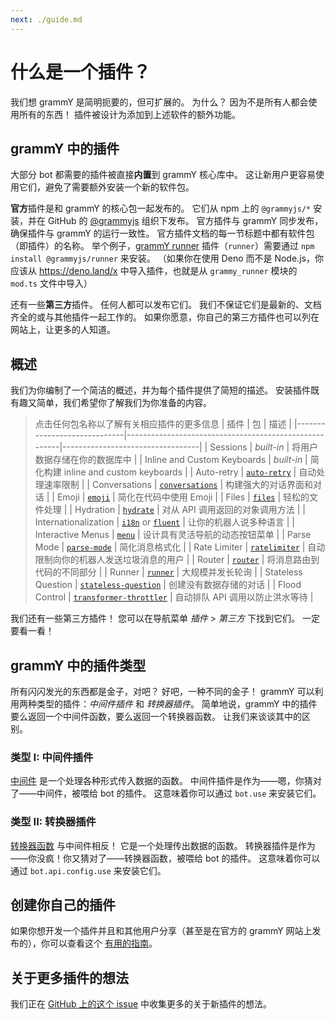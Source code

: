 ```yaml
---
next: ./guide.md
---
```


# 什么是一个插件？

我们想 grammY 是简明扼要的，但可扩展的。
为什么？
因为不是所有人都会使用所有的东西！
插件被设计为添加到上述软件的额外功能。

## grammY 中的插件

大部分 bot 都需要的插件被直接**内置**到 grammY 核心库中。
这让新用户更容易使用它们，避免了需要额外安装一个新的软件包。

**官方**插件是和 grammY 的核心包一起发布的。
它们从 npm 上的 `@grammyjs/*` 安装，并在 GitHub 的 [@grammyjs](https://github.com/grammyjs) 组织下发布。
官方插件与 grammY 同步发布，确保插件与 grammY 的运行一致性。
官方插件文档的每一节标题中都有软件包（即插件）的名称。
举个例子，[grammY runner](./runner.md) 插件（`runner`）需要通过 `npm install @grammyjs/runner` 来安装。
（如果你在使用 Deno 而不是 Node.js，你应该从 <https://deno.land/x> 中导入插件，也就是从 `grammy_runner` 模块的 `mod.ts` 文件中导入）

还有一些**第三方**插件。
任何人都可以发布它们。
我们不保证它们是最新的、文档齐全的或与其他插件一起工作的。
如果你愿意，你自己的第三方插件也可以列在网站上，让更多的人知道。

## 概述

我们为你编制了一个简洁的概述，并为每个插件提供了简短的描述。
安装插件既有趣又简单，我们希望你了解我们为你准备的内容。

> 点击任何包名称以了解有关相应插件的更多信息
| 插件                          | 包                                                     | 描述                               |
|-----------------------------|-------------------------------------------------------|----------------------------------|
| Sessions                    | _built-in_                                            | 将用户数据存储在你的数据库中                   |
| Inline and Custom Keyboards | _built-in_                                            | 简化构建 inline and custom keyboards |
| Auto-retry                  | [`auto-retry`](./auto-retry.md)                       | 自动处理速率限制                         |
| Conversations               | [`conversations`](./conversations.md)                 | 构建强大的对话界面和对话                     |
| Emoji                       | [`emoji`](./emoji.md)                                 | 简化在代码中使用 Emoji                   |
| Files                       | [`files`](./files.md)                                 | 轻松的文件处理                          |
| Hydration                   | [`hydrate`](./hydrate.md)                             | 对从 API 调用返回的对象调用方法               |
| Internationalization        | [`i18n`](./i18n.md) or [`fluent`](./fluent.md)        | 让你的机器人说多种语言                      |
| Interactive Menus           | [`menu`](./menu.md)                                   | 设计具有灵活导航的动态按钮菜单                  |
| Parse Mode                  | [`parse-mode`](./parse-mode.md)                       | 简化消息格式化                          |
| Rate Limiter                | [`ratelimiter`](./ratelimiter.md)                     | 自动限制向你的机器人发送垃圾消息的用户              |
| Router                      | [`router`](./router.md)                               | 将消息路由到代码的不同部分                    |
| Runner                      | [`runner`](./runner.md)                               | 大规模并发长轮询                         |
| Stateless Question          | [`stateless-question`](./stateless-question.md)       | 创建没有数据存储的对话                      |
| Flood Control               | [`transformer-throttler`](./transformer-throttler.md) | 自动排队 API 调用以防止洪水等待               |


我们还有一些第三方插件！
您可以在导航菜单 _插件_ > _第三方_ 下找到它们。
一定要看一看！

## grammY 中的插件类型

所有闪闪发光的东西都是金子，对吧？
好吧，一种不同的金子！
grammY 可以利用两种类型的插件：_中间件插件_ 和 _转换器插件_。
简单地说，grammY 中的插件要么返回一个中间件函数，要么返回一个转换器函数。
让我们来谈谈其中的区别。

### 类型 I: 中间件插件

[中间件](../guide/middleware.md) 是一个处理各种形式传入数据的函数。
中间件插件是作为——嗯，你猜对了——中间件，被喂给 bot 的插件。
这意味着你可以通过 `bot.use` 来安装它们。

### 类型 II: 转换器插件

[转换器函数](../advanced/transformers.md) 与中间件相反！
它是一个处理传出数据的函数。
转换器插件是作为——你没疯！你又猜对了——转换器函数，被喂给 bot 的插件。
这意味着你可以通过 `bot.api.config.use` 来安装它们。

## 创建你自己的插件

如果你想开发一个插件并且和其他用户分享（甚至是在官方的 grammY 网站上发布的），你可以查看这个 [有用的指南](./guide.md)。

## 关于更多插件的想法

我们正在 [GitHub 上的这个 issue](https://github.com/grammyjs/grammY/issues/110) 中收集更多的关于新插件的想法。

